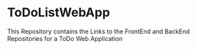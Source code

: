 # ToDoListWebApp
This Repository contains the Links to the FrontEnd and BackEnd Repositories for a ToDo Web Application
